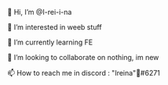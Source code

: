 👋 Hi, I’m @I-rei-i-na

👀 I’m interested in weeb stuff

🌱 I’m currently learning FE

💞️ I’m looking to collaborate on nothing, im new

📫 How to reach me in discord : "Ireina"🌠#6271

